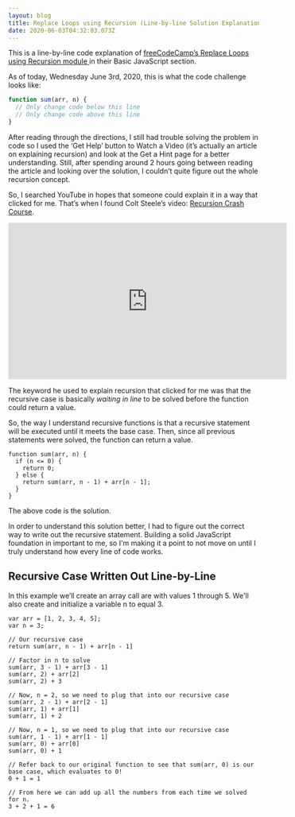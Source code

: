 ```yaml
---
layout: blog
title: Replace Loops using Recursion (Line-by-line Solution Explanation)
date: 2020-06-03T04:32:03.073Z
---
```


This is a line-by-line code explanation of <a
              href="https://www.freecodecamp.org/learn/javascript-algorithms-and-data-structures/basic-javascript/replace-loops-using-recursion"
              target="_blank"
              rel="noopener noreferrer"
            > freeCodeCamp’s Replace Loops using Recursion module
</a> in their Basic JavaScript section.

As of today, Wednesday June 3rd, 2020, this is what the code challenge looks like:

```javascript
function sum(arr, n) {
  // Only change code below this line
  // Only change code above this line
}
```

After reading through the directions, I still had trouble solving the problem in code so I used the ‘Get Help’ button to Watch a Video (it’s actually an article on explaining recursion) and look at the Get a Hint page for a better understanding. Still, after spending around 2 hours going between reading the article and looking over the solution, I couldn’t quite figure out the whole recursion concept.

So, I searched YouTube in hopes that someone could explain it in a way that clicked for me. That’s when I found Colt Steele’s video: <a
              href="https://www.youtube.com/watch?v=lMBVwYrmFZQ"
              target="_blank"
              rel="noopener noreferrer"
            >Recursion Crash Course</a>.

<iframe width="560" height="315" src="https://www.youtube.com/embed/lMBVwYrmFZQ" frameborder="0" allow="accelerometer; autoplay; encrypted-media; gyroscope; picture-in-picture" allowfullscreen class="youtube-embed"></iframe>

The keyword he used to explain recursion that clicked for me was that the recursive case is basically _waiting in line_ to be solved before the function could return a value.

So, the way I understand recursive functions is that a recursive statement will be executed until it meets the base case. Then, since all previous statements were solved, the function can return a value.

```
function sum(arr, n) {
  if (n <= 0) {
    return 0;
  } else {
    return sum(arr, n - 1) + arr[n - 1];
  }
}
```

The above code is the solution.

In order to understand this solution better, I had to figure out the correct way to write out the recursive statement. Building a solid JavaScript foundation in important to me, so I'm making it a point to not move on until I truly understand how every line of code works.

## Recursive Case Written Out Line-by-Line

In this example we’ll create an array call are with values 1 through 5. We'll also create and initialize a variable n to equal 3.

```
var arr = [1, 2, 3, 4, 5];
var n = 3;

// Our recursive case
return sum(arr, n - 1) + arr[n - 1]

// Factor in n to solve
sum(arr, 3 - 1) + arr[3 - 1]
sum(arr, 2) + arr[2]
sum(arr, 2) + 3

// Now, n = 2, so we need to plug that into our recursive case
sum(arr, 2 - 1) + arr[2 - 1]
sum(arr, 1) + arr[1]
sum(arr, 1) + 2

// Now, n = 1, so we need to plug that into our recursive case
sum(arr, 1 - 1) + arr[1 - 1]
sum(arr, 0) + arr[0]
sum(arr, 0) + 1

// Refer back to our original function to see that sum(arr, 0) is our base case, which evaluates to 0!
0 + 1 = 1

// From here we can add up all the numbers from each time we solved for n.
3 + 2 + 1 = 6
```
